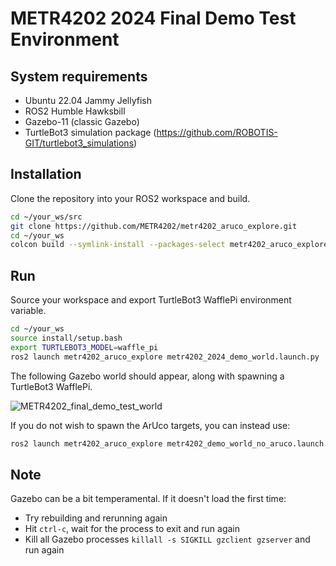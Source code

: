 # METR4202 2024 Final Demo Test Environment

## System requirements
- Ubuntu 22.04 Jammy Jellyfish
- ROS2 Humble Hawksbill
- Gazebo-11 (classic Gazebo)
- TurtleBot3 simulation package (https://github.com/ROBOTIS-GIT/turtlebot3_simulations)

## Installation

Clone the repository into your ROS2 workspace and build.

```bash
cd ~/your_ws/src
git clone https://github.com/METR4202/metr4202_aruco_explore.git
cd ~/your_ws
colcon build --symlink-install --packages-select metr4202_aruco_explore
```
## Run

Source your workspace and export TurtleBot3 WafflePi environment variable.

```bash
cd ~/your_ws
source install/setup.bash
export TURTLEBOT3_MODEL=waffle_pi
ros2 launch metr4202_aruco_explore metr4202_2024_demo_world.launch.py
```
The following Gazebo world should appear, along with spawning a TurtleBot3 WafflePi.

![METR4202_final_demo_test_world](https://github.com/METR4202/metr4202_aruco_explore/assets/11051890/723f9c85-8a93-4f7a-b108-6d01b981116f)

If you do not wish to spawn the ArUco targets, you can instead use:

```bash
ros2 launch metr4202_aruco_explore metr4202_demo_world_no_aruco.launch.py
```

## Note

Gazebo can be a bit temperamental. If it doesn't load the first time:
- Try rebuilding and rerunning again
- Hit `ctrl-c`, wait for the process to exit and run again
- Kill all Gazebo processes `killall -s SIGKILL gzclient gzserver` and run again
